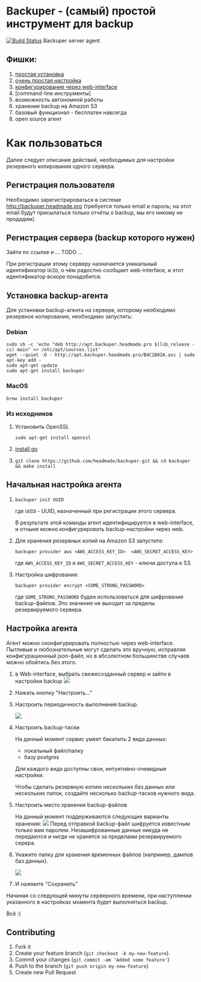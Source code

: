 Backuper - (самый) простой инструмент для backup
========
[![Build Status](https://drone.io/github.com/headmade/backuper/status.png)](https://drone.io/github.com/headmade/backuper/latest)
Backuper server agent


## Фишки:
1. [простая установка](#Установка)
2. [очень простая настройка](#config)
2. [конфигурирование через web-interface](#control)
3. [command-line инструменты]
4. возможность автономной работы
5. хранение backup на Amazon S3
6. базовый функционал - бесплатен навсегда
7. open source агент

# Как пользоваться

Далее следует описание действий, необходимых для настройки резервного копирования одного сервера.

## Регистрация пользователя

Необходимо зарегистрироваться в системе
http://backuper.headmade.pro
(требуется только email и пароль; на этот email будут присылаться только отчёты о backup, мы его никому не продадим).


## Регистрация сервера (backup которого нужен)

Зайти по ссылке и ... TODO ...

При регистрации этому серверу назначается уникальный идентификатор `UUID`, о чём радостно сообщает web-interface, и этот идентификатор вскоре понадобится.


## Установка backup-агента

Для установки backup-агента на сервере, которому необходимо резервное копирование, необходимо запустить:

### Debian

```
sudo sh -c 'echo "deb http://apt.backuper.headmade.pro $(lsb_release -cs) main" >> /etc/apt/sources.list'
wget --quiet -O - http://apt.backuper.headmade.pro/B4C2B02A.asc | sudo apt-key add -
sudo apt-get update
sudo apt-get install backuper
```


### MacOS

`brew install backuper`

### Из исходников

1. Установить OpenSSL
   
   `sudo apt-get install openssl`

1. [install go](https://golang.org/dl/)
2. `git clone https://github.com/headmade/backuper.git && cd backuper && make install`

## Начальная настройка агента

1. `backuper init UUID`

    где `UUID` - UUID, назначенный при регистрации этого сервера.
    
    В результате этой команды агент идентифицируется в web-interface,
    и отныне можно конфигурировать backup-настройки через web.

2. Для хранения резервных копий на Amazon S3 запустите:

    `backuper provider aws <AWS_ACCESS_KEY_ID>  <AWS_SECRET_ACCESS_KEY>`
    
    где `AWS_ACCESS_KEY_ID` и `AWS_SECRET_ACCESS_KEY` - ключи доступа к S3.

3. Настройка шифрования:

    `backuper provider encrypt <SOME_STRONG_PASSWORD>`
    
    где `SOME_STRONG_PASSWORD` будеи использоваться для шифрования backup-файлов. Это значение не выходит за пределы резервируемого сервера.



## Настройка агента

Агент можно сконфигурировать полностью через web-interface.
Пытливые и любознательные могут сделать это вручную, исправляя конфигурационный json-файл, но в абсолютном большинстве случаев можно обойтись без этого.

1. в Web-interface, выбрать свежесозданный сервер и зайти в настройки backup
![](http://puu.sh/c34dA/919f4f322e.png)

2. Нажать кнопку "Настроить..."

3. Настроить периодичность выполнения backup.

    ![](http://puu.sh/c36he/43ca5f5601.png)

4. Настроить backup-таски

    На данный момент сервис умеет бакапить 2 вида данных:
    - локальный файл/папку
    - базу postgres
    
    Для каждого вида доступны свои, интуитивно-очевидные настройки.
    
    Чтобы сделать резервную копию нескольких баз данных или нескольких папок, создайте несколько backup-тасков нужного вида.

5. Настроить место хранения backup-файлов

    На данный момент поддерживаются следующие варианты хранения:
    ![](http://puu.sh/c35sz/27439f0e45.png)
    Перед отправкой backup-файл шифруется известным только вам паролем.
    Незашифрованные данные никуда не передаются и нигде не хранятся за пределами резервируемого серера.

6. Укажите папку для хранения временных файлов (например, дампов баз данных).

    ![](http://puu.sh/c36nB/af2c44a43e.png)

7. И нажмите "Сохранить"

Начиная со следующей минуты серверного времени, при наступлении указанного в настройках момента будет выполняться backup.

Всё :)



## Contributing

1. Fork it
2. Create your feature branch (```git checkout -b my-new-feature```).
3. Commit your changes (```git commit -am 'Added some feature'```)
4. Push to the branch (```git push origin my-new-feature```)
5. Create new Pull Request
